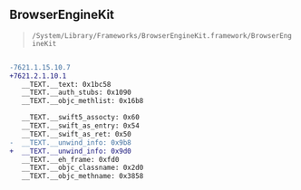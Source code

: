 ## BrowserEngineKit

> `/System/Library/Frameworks/BrowserEngineKit.framework/BrowserEngineKit`

```diff

-7621.1.15.10.7
+7621.2.1.10.1
   __TEXT.__text: 0x1bc58
   __TEXT.__auth_stubs: 0x1090
   __TEXT.__objc_methlist: 0x16b8

   __TEXT.__swift5_assocty: 0x60
   __TEXT.__swift_as_entry: 0x54
   __TEXT.__swift_as_ret: 0x50
-  __TEXT.__unwind_info: 0x9b8
+  __TEXT.__unwind_info: 0x9d0
   __TEXT.__eh_frame: 0xfd0
   __TEXT.__objc_classname: 0x2d0
   __TEXT.__objc_methname: 0x3858

```
